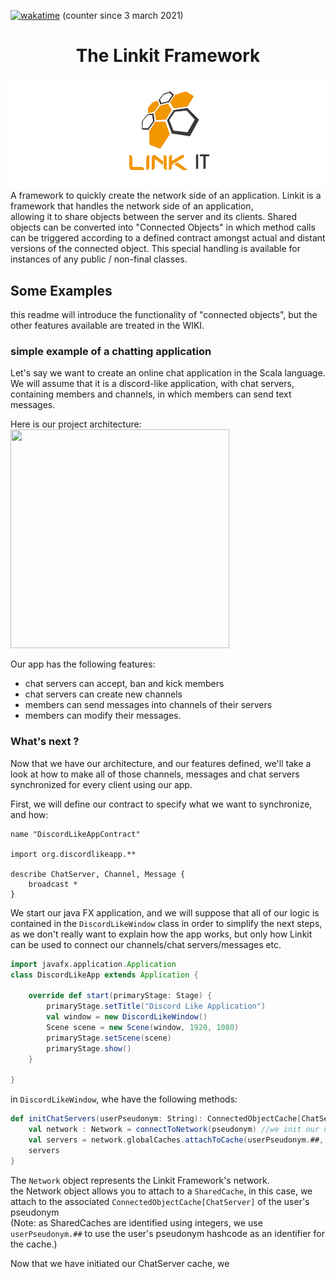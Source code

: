 [![wakatime](https://wakatime.com/badge/github/Override-6/Linkit.svg)](https://wakatime.com/badge/github/Override-6/Linkit) (counter since 3 march 2021)
<center> <h1>The Linkit Framework</h1> </center>  

![Cover](RCover.png)
A framework to quickly create the network side of an application.
Linkit is a framework that handles the network side of an application,  
allowing it to share objects between the server and its clients. 
Shared objects can be converted into "Connected Objects" 
in which method calls can be triggered according to a defined contract amongst actual and distant versions of the connected object.
This special handling is available for instances of any public / non-final classes.

## Some Examples
this readme will introduce the functionality of "connected objects",
but the other features available are treated in the WIKI. 

### simple example of a chatting application
Let's say we want to create an online chat application in the Scala language.  
We will assume that it is a discord-like application, with chat servers, containing members and channels, in which members can send text messages.

Here is our project architecture:
<img src="https://github.com/Override-6/Linkit/blob/redesign/syncobjects_contract/Diagrams-Readme/ChattingUML.png?raw=true" width="350" height="350" />

Our app has the following features:
* chat servers can accept, ban and kick members
* chat servers can create new channels  
* members can send messages into channels of their servers
* members can modify their messages.

### What's next ?
Now that we have our architecture, and our features defined, we'll take a look 
at how to make all of those channels, messages and chat servers synchronized for every client
using our app.

First, we will define our contract to specify what we want to synchronize, and how:
```bhv
name "DiscordLikeAppContract"

import org.discordlikeapp.**

describe ChatServer, Channel, Message {
    broadcast *
}
```

We start our java FX application, and we will suppose that all of our logic is contained in 
the `DiscordLikeWindow` class in order to simplify the next steps, as we don't really want to explain
how the app works, but only how Linkit can be used to connect our channels/chat servers/messages etc.
```scala
import javafx.application.Application
class DiscordLikeApp extends Application {
    
    override def start(primaryStage: Stage) {
        primaryStage.setTitle("Discord Like Application")
        val window = new DiscordLikeWindow()
        Scene scene = new Scene(window, 1920, 1080)
        primaryStage.setScene(scene)
        primaryStage.show()
    }

}
```

in `DiscordLikeWindow`, whe have the following methods: 

```scala
def initChatServers(userPseudonym: String): ConnectedObjectCache[ChatServer] = {
    val network : Network = connectToNetwork(pseudonym) //we init our network connection
    val servers = network.globalCaches.attachToCache(userPseudonym.##, DefaultConnectedObjectCache[ChatServer])
    servers
}
```
The `Network` object represents the Linkit Framework's network.  
the Network object allows you to attach to a `SharedCache`, in this case, we attach to the associated `ConnectedObjectCache[ChatServer]` of the user's pseudonym   
(Note: as SharedCaches are identified using integers, we use `userPseudonym.##` to use the user's pseudonym hashcode as an identifier for the cache.)

Now that we have initiated our ChatServer cache, we 
